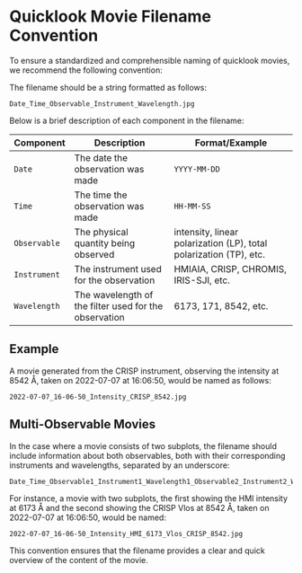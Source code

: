 # Quicklook Movie Filename Convention

To ensure a standardized and comprehensible naming of quicklook movies, we recommend the following convention:

The filename should be a string formatted as follows:

```
Date_Time_Observable_Instrument_Wavelength.jpg
```

Below is a brief description of each component in the filename:

| Component | Description | Format/Example |
| --- | --- | --- |
| `Date` | The date the observation was made | `YYYY-MM-DD` |
| `Time` | The time the observation was made | `HH-MM-SS` |
| `Observable` | The physical quantity being observed | intensity, linear polarization (LP), total polarization (TP), etc. |
| `Instrument` | The instrument used for the observation | HMIAIA, CRISP, CHROMIS, IRIS-SJI, etc. |
| `Wavelength` | The wavelength of the filter used for the observation | 6173, 171, 8542, etc. |

## Example

A movie generated from the CRISP instrument, observing the intensity at 8542 Å, taken on 2022-07-07 at 16:06:50, would be named as follows:

```
2022-07-07_16-06-50_Intensity_CRISP_8542.jpg
```

## Multi-Observable Movies

In the case where a movie consists of two subplots, the filename should include information about both observables, both with their corresponding instruments and wavelengths, separated by an underscore:

```
Date_Time_Observable1_Instrument1_Wavelength1_Observable2_Instrument2_Wavelength2.jpg
```

For instance, a movie with two subplots, the first showing the HMI intensity at 6173 Å and the second showing the CRISP Vlos at 8542 Å, taken on 2022-07-07 at 16:06:50, would be named:

```
2022-07-07_16-06-50_Intensity_HMI_6173_Vlos_CRISP_8542.jpg
```

This convention ensures that the filename provides a clear and quick overview of the content of the movie.